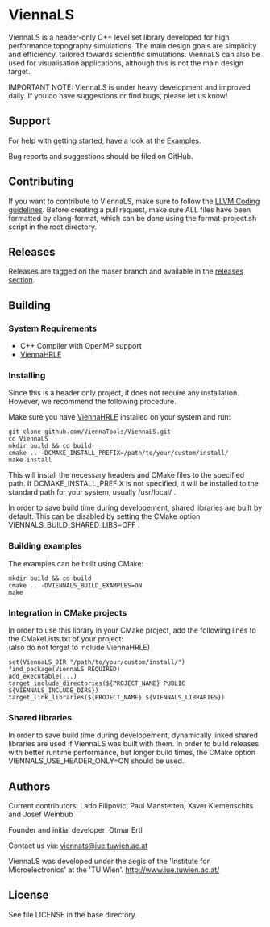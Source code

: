 # ViennaLS

ViennaLS is a header-only C++ level set library developed for high performance topography simulations. The main design goals are simplicity and efficiency, tailored towards scientific simulations. ViennaLS can also be used for visualisation applications, although this is not the main design target.

IMPORTANT NOTE: ViennaLS is under heavy development and improved daily. If you do have suggestions or find bugs, please let us know!

## Support
For help with getting started, have a look at the [Examples](https://github.com/ViennaTools/ViennaLS/tree/master/Examples).

Bug reports and suggestions should be filed on GitHub.

## Contributing
If you want to contribute to ViennaLS, make sure to follow the [LLVM Coding guidelines](https://llvm.org/docs/CodingStandards.html). Before creating a pull request, make sure ALL files have been formatted by clang-format, which can be done using the format-project.sh script in the root directory.

## Releases
Releases are tagged on the maser branch and available in the [releases section](https://github.com/ViennaTools/ViennaLS/releases).

## Building

### System Requirements

* C++ Compiler with OpenMP support
* [ViennaHRLE](https://github.com/ViennaTools/viennahrle)

### Installing

Since this is a header only project, it does not require any installation.
However, we recommend the following procedure.

Make sure you have [ViennaHRLE](https://github.com/ViennaTools/viennahrle) installed on your system and run:

```
git clone github.com/ViennaTools/ViennaLS.git
cd ViennaLS
mkdir build && cd build
cmake .. -DCMAKE_INSTALL_PREFIX=/path/to/your/custom/install/
make install
```

This will install the necessary headers and CMake files to the specified path. If DCMAKE_INSTALL_PREFIX is not specified, it will be installed to the standard path for your system, usually /usr/local/ .

In order to save build time during developement, shared libraries are built by default. This can be disabled by setting the CMake option VIENNALS_BUILD_SHARED_LIBS=OFF .


### Building examples

The examples can be built using CMake:

```
mkdir build && cd build
cmake .. -DVIENNALS_BUILD_EXAMPLES=ON
make
```

### Integration in CMake projects

In order to use this library in your CMake project, add the following lines to the CMakeLists.txt of your project:\
(also do not forget to include ViennaHRLE)

```
set(ViennaLS_DIR "/path/to/your/custom/install/")
find_package(ViennaLS REQUIRED)
add_executable(...)
target_include_directories(${PROJECT_NAME} PUBLIC ${VIENNALS_INCLUDE_DIRS})
target_link_libraries(${PROJECT_NAME} ${VIENNALS_LIBRARIES})
```

### Shared libraries

In order to save build time during developement, dynamically linked shared libraries are used
if ViennaLS was built with them. In order to build releases with better runtime performance, but
longer build times, the CMake option VIENNALS_USE_HEADER_ONLY=ON should be used.

## Authors

Current contributors: Lado Filipovic, Paul Manstetten, Xaver Klemenschits and Josef Weinbub

Founder and initial developer: Otmar Ertl

Contact us via: viennats@iue.tuwien.ac.at

ViennaLS was developed under the aegis of the 'Institute for Microelectronics' at the 'TU Wien'.
http://www.iue.tuwien.ac.at/

License
--------------------------
See file LICENSE in the base directory.
